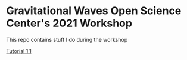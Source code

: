 # Gravitational Waves Open Science Center's 2021 Workshop
This repo contains stuff I do during the workshop

[Tutorial 1.1](https://github.com/jaiisrani/GWOSC_2021_Workshop/blob/main/Copy_of_Tuto_1_1_Discovering_Open_Data.ipynb)
